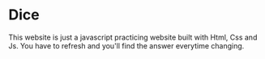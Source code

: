 # Dice

This website is just a javascript practicing website built with Html, Css and Js. You have to refresh and you'll find the answer everytime changing. 
